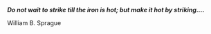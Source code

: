 _**Do not wait to strike till the iron is hot; but make it hot by striking....**_

William B. Sprague
